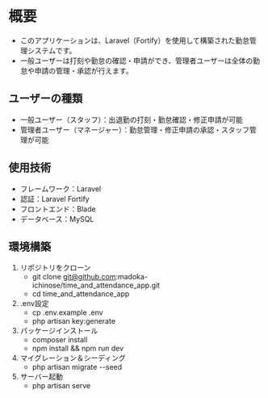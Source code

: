 # 概要

- このアプリケーションは、Laravel（Fortify）を使用して構築された勤怠管理システムです。
- 一般ユーザーは打刻や勤怠の確認・申請ができ、管理者ユーザーは全体の勤怠や申請の管理・承認が行えます。

## ユーザーの種類

- 一般ユーザー（スタッフ）：出退勤の打刻・勤怠確認・修正申請が可能
- 管理者ユーザー（マネージャー）：勤怠管理・修正申請の承認・スタッフ管理が可能

## 使用技術

- フレームワーク：Laravel
- 認証：Laravel Fortify
- フロントエンド：Blade
- データベース：MySQL
  
## 環境構築

1. リポジトリをクローン
   - git clone git@github.com:madoka-ichinose/time_and_attendance_app.git
   - cd time_and_attendance_app
2. .env設定
   - cp .env.example .env
   - php artisan key:generate
3. パッケージインストール
   - composer install
   - npm install && npm run dev
4. マイグレーション＆シーディング
   - php artisan migrate --seed
5. サーバー起動
   - php artisan serve